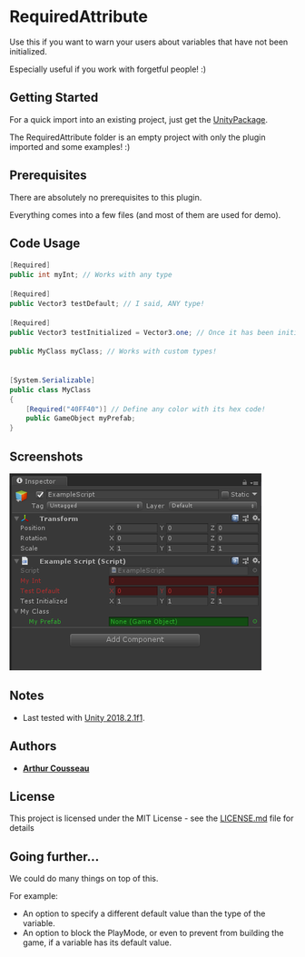 # RequiredAttribute

Use this if you want to warn your users about variables that have not been initialized.

Especially useful if you work with forgetful people! :)

## Getting Started

For a quick import into an existing project, just get the [UnityPackage](RequiredAttributePackage.unitypackage).

The RequiredAttribute folder is an empty project with only the plugin imported and some examples! :)

## Prerequisites

There are absolutely no prerequisites to this plugin.

Everything comes into a few files (and most of them are used for demo).

## Code Usage

```csharp
[Required]
public int myInt; // Works with any type

[Required]
public Vector3 testDefault; // I said, ANY type!

[Required]
public Vector3 testInitialized = Vector3.one; // Once it has been initialized, the color disappears

public MyClass myClass; // Works with custom types!

    
[System.Serializable]
public class MyClass
{
    [Required("40FF40")] // Define any color with its hex code!
    public GameObject myPrefab;
}
```

## Screenshots

![Example 1](Screenshots/Example_1.PNG)

## Notes

* Last tested with [Unity 2018.2.1f1](https://unity3d.com/unity/whatsnew/unity-2018.2.1).

## Authors

* **[Arthur Cousseau](https://www.linkedin.com/in/arthurcousseau/)**

## License

This project is licensed under the MIT License - see the [LICENSE.md](LICENSE.md) file for details

## Going further...

We could do many things on top of this.

For example:

- An option to specify a different default value than the type of the variable.
- An option to block the PlayMode, or even to prevent from building the game, if a variable has its default value.

